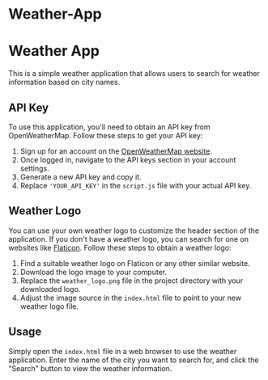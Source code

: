 # Weather-App

# Weather App

This is a simple weather application that allows users to search for weather information based on city names.

## API Key

To use this application, you'll need to obtain an API key from OpenWeatherMap. Follow these steps to get your API key:

1. Sign up for an account on the [OpenWeatherMap website](https://home.openweathermap.org/users/sign_up).
2. Once logged in, navigate to the API keys section in your account settings.
3. Generate a new API key and copy it.
4. Replace `'YOUR_API_KEY'` in the `script.js` file with your actual API key.

## Weather Logo

You can use your own weather logo to customize the header section of the application. If you don't have a weather logo, you can search for one on websites like [Flaticon](https://www.flaticon.com/). Follow these steps to obtain a weather logo:

1. Find a suitable weather logo on Flaticon or any other similar website.
2. Download the logo image to your computer.
3. Replace the `weather_logo.png` file in the project directory with your downloaded logo.
4. Adjust the image source in the `index.html` file to point to your new weather logo file.

## Usage

Simply open the `index.html` file in a web browser to use the weather application. Enter the name of the city you want to search for, and click the "Search" button to view the weather information.
